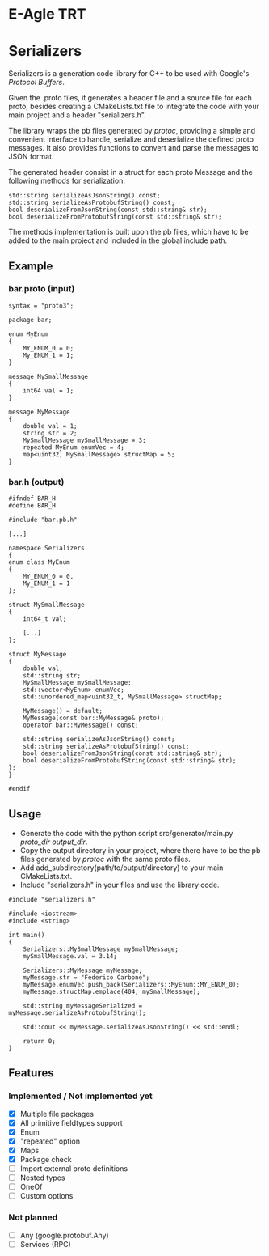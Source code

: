 # E-Agle TRT
# Serializers

Serializers is a generation code library for C++ to be used with Google's _Protocol Buffers_.

Given the .proto files, it generates a header file and a source file for each proto, besides creating a CMakeLists.txt file
to integrate the code with your main project and a header "serializers.h".

The library wraps the pb files generated by _protoc_, providing a simple and convenient interface to handle, serialize
and deserialize the defined proto messages. It also provides functions to convert and parse the messages to JSON format.

The generated header consist in a struct for each proto Message and the following methods for serialization:

    std::string serializeAsJsonString() const;
    std::string serializeAsProtobufString() const;
    bool deserializeFromJsonString(const std::string& str);
    bool deserializeFromProtobufString(const std::string& str);

The methods implementation is built upon the pb files, which have to be added to the main project and included in the global
include path.

## Example
### bar.proto (input)
    syntax = "proto3";

    package bar;

    enum MyEnum
    {
        MY_ENUM_0 = 0;
        My_ENUM_1 = 1;
    }

    message MySmallMessage
    {
        int64 val = 1;
    }

    message MyMessage
    {
        double val = 1;
        string str = 2;
        MySmallMessage mySmallMessage = 3;
        repeated MyEnum enumVec = 4;
        map<uint32, MySmallMessage> structMap = 5;
    }

### bar.h (output)
    #ifndef BAR_H
    #define BAR_H

    #include "bar.pb.h"

    [...]

    namespace Serializers
    {
    enum class MyEnum
    {
        MY_ENUM_0 = 0,
        My_ENUM_1 = 1
    };

    struct MySmallMessage
    {
        int64_t val;

        [...]
    };

    struct MyMessage
    {
        double val;
        std::string str;
        MySmallMessage mySmallMessage;
        std::vector<MyEnum> enumVec;
        std::unordered_map<uint32_t, MySmallMessage> structMap;

        MyMessage() = default;
        MyMessage(const bar::MyMessage& proto);
        operator bar::MyMessage() const;

        std::string serializeAsJsonString() const;
        std::string serializeAsProtobufString() const;
        bool deserializeFromJsonString(const std::string& str);
        bool deserializeFromProtobufString(const std::string& str);
    };
    }

    #endif

## Usage
- Generate the code with the python script src/generator/main.py *proto_dir* *output_dir*.
- Copy the output directory in your project, where there have to be the pb files generated by _protoc_
with the same proto files.
- Add add_subdirectory(path/to/output/directory) to your main CMakeLists.txt.
- Include "serializers.h" in your files and use the library code.

<!--  -->

    #include "serializers.h"

    #include <iostream>
    #include <string>

    int main()
    {
        Serializers::MySmallMessage mySmallMessage;
        mySmallMessage.val = 3.14;

        Serializers::MyMessage myMessage;
        myMessage.str = "Federico Carbone";
        myMessage.enumVec.push_back(Serializers::MyEnum::MY_ENUM_0);
        myMessage.structMap.emplace(404, mySmallMessage);

        std::string myMessageSerialized = myMessage.serializeAsProtobufString();

        std::cout << myMessage.serializeAsJsonString() << std::endl;

        return 0;
    }

## Features
### Implemented / Not implemented yet
- [x] Multiple file packages
- [x] All primitive fieldtypes support
- [x] Enum
- [x] "repeated" option
- [x] Maps
- [x] Package check
- [ ] Import external proto definitions
- [ ] Nested types
- [ ] OneOf
- [ ] Custom options

### Not planned
- [ ] Any (google.protobuf.Any)
- [ ] Services (RPC)
